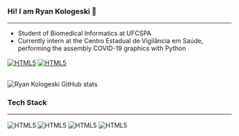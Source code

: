 ### Hi! I am Ryan Kologeski 👋
------------------------------------------------------------------------

- Student of Biomedical Informatics at UFCSPA
- Currently intern at the Centro Estadual de Vigilância em Saúde, performing the assembly COVID-19 graphics with Python

<div style="display: inline_block">
    <a href="https://www.linkedin.com/in/ryankologeski/" target="_blank"><img align="center" alt="HTML5" src="https://img.shields.io/badge/LinkedIn-0077B5?style=for-the-badge&logo=linkedin&logoColor=white"></a>
    <a href="mailto:kologeski.ap@gmail.com"><img align="center" alt="HTML5" src="https://img.shields.io/badge/Gmail-D14836?style=for-the-badge&logo=gmail&logoColor=white"></a>
</div><br/>

![Ryan Kologeski GitHub stats](https://github-readme-stats.vercel.app/api?username=RyanKologeski&theme=midnight-purple&show_icons=true)

### Tech Stack
------------------------------------------------------------------------

<div style="display: inline_block">
    <img align="center" alt="HTML5" src="https://img.shields.io/badge/HTML5-E34F26?style=for-the-badge&logo=html5&logoColor=white">
    <img align="center" alt="HTML5" src="https://img.shields.io/badge/CSS3-1572B6?style=for-the-badge&logo=css3&logoColor=white">
    <img align="center" alt="HTML5" src="https://img.shields.io/badge/Python-3776AB?style=for-the-badge&logo=python&logoColor=white">
    <img align="center" alt="HTML5" src="https://img.shields.io/badge/MySQL-00000F?style=for-the-badge&logo=mysql&logoColor=white">
</div>
